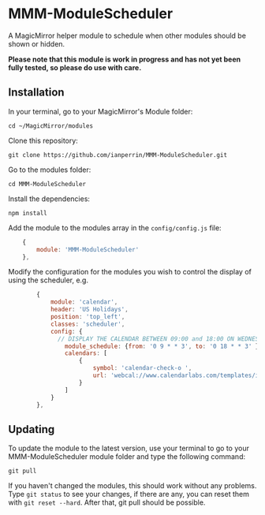 # MMM-ModuleScheduler
A MagicMirror helper module to schedule when other modules should be shown or hidden.

**Please note that this module is work in progress and has not yet been fully tested, so please do use with care.**

## Installation

In your terminal, go to your MagicMirror's Module folder:
````
cd ~/MagicMirror/modules
````

Clone this repository:
````
git clone https://github.com/ianperrin/MMM-ModuleScheduler.git
````

Go to the modules folder:
````
cd MMM-ModuleScheduler
````

Install the dependencies:
````
npm install
````

Add the module to the modules array in the `config/config.js` file:
````javascript
    {
        module: 'MMM-ModuleScheduler'
    },
````
Modify the configuration for the modules you wish to control the display of using the scheduler, e.g. 
````javascript
		{
			module: 'calendar',
			header: 'US Holidays',
			position: 'top_left',
			classes: 'scheduler',
			config: {
			  // DISPLAY THE CALENDAR BETWEEN 09:00 and 18:00 ON WEDNESDAYS
				module_schedule: {from: '0 9 * * 3', to: '0 18 * * 3' },
				calendars: [
					{
						symbol: 'calendar-check-o ',
						url: 'webcal://www.calendarlabs.com/templates/ical/US-Holidays.ics'
					}
				]
			}
		},
````

## Updating

To update the module to the latest version, use your terminal to go to your MMM-ModuleScheduler module folder and type the following command:

````
git pull
```` 

If you haven't changed the modules, this should work without any problems. 
Type `git status` to see your changes, if there are any, you can reset them with `git reset --hard`. After that, git pull should be possible.
